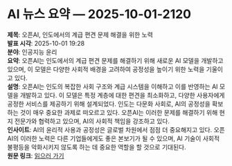# AI 뉴스 요약 — 2025-10-01-2120

**제목**: 오픈AI, 인도에서의 계급 편견 문제 해결을 위한 노력  
**발표 시각**: 2025-10-01 19:28  
**분야**: 인공지능 윤리  
**요약**: 오픈AI는 인도에서의 계급 편견 문제를 해결하기 위해 새로운 AI 모델을 개발하고 있으며, 이 모델은 다양한 사회적 배경을 고려하여 공정성을 높이기 위한 노력을 기울이고 있다.  
**설명**: 오픈AI는 인도의 복잡한 사회 구조와 계급 시스템을 이해하고 이를 반영하는 AI 모델을 개발하고 있다. 이 모델은 특정 계층에 대한 편견을 최소화하고, 다양한 사용자에게 공정한 서비스를 제공하기 위해 설계되었다. 인도는 다문화 사회로, AI의 공정성을 확보하는 것이 매우 중요한 과제로 떠오르고 있다. 오픈AI는 이러한 문제를 해결하기 위해 현지 전문가와 협력하고 있으며, AI의 사회적 책임을 강조하고 있다.  
**인사이트**: AI의 윤리적 사용과 공정성은 글로벌 차원에서 점점 더 중요해지고 있다. 오픈AI의 이러한 노력은 다른 기업들에게도 좋은 본보기가 될 수 있으며, AI 기술이 사회적 불평등을 악화시키지 않도록 하는 데 중요한 역할을 할 것으로 기대된다.  
**원문 링크**: [읽으러 가기](https://www.technologyreview.com/2025/10/01/1124621/openai-india-caste-bias/)